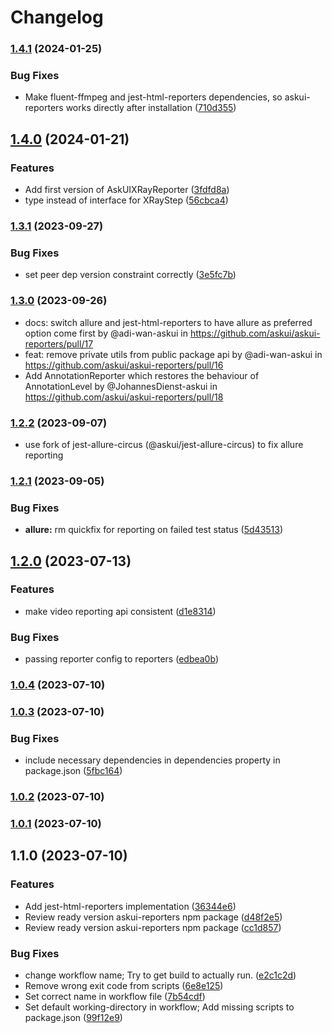 # Changelog

### [1.4.1](https://github.com/askui/askui-reporters/compare/1.4.0...1.4.1) (2024-01-25)


### Bug Fixes

* Make fluent-ffmpeg and jest-html-reporters dependencies, so askui-reporters works directly after installation ([710d355](https://github.com/askui/askui-reporters/commit/710d35595d336da8b21b769d1672941f669501d8))

## [1.4.0](https://github.com/askui/askui-reporters/compare/1.3.1...1.4.0) (2024-01-21)


### Features

* Add first version of AskUIXRayReporter ([3fdfd8a](https://github.com/askui/askui-reporters/commit/3fdfd8a7c85cc8b82f1489092ab2b7c7a95b90ce))
* type instead of interface for XRayStep ([56cbca4](https://github.com/askui/askui-reporters/commit/56cbca491035c8915ba9d3fa110fee3faef7522d))

### [1.3.1](https://github.com/askui/askui-reporters/compare/1.3.0...1.3.1) (2023-09-27)


### Bug Fixes

* set peer dep version constraint correctly ([3e5fc7b](https://github.com/askui/askui-reporters/commit/3e5fc7be91578716578cb8cba442e337240e62f1))

### [1.3.0](https://github.com/askui/askui-reporters/compare/1.2.2...1.3.0) (2023-09-26)


* docs: switch allure and jest-html-reporters to have allure as preferred option come first by @adi-wan-askui in https://github.com/askui/askui-reporters/pull/17
* feat: remove private utils from public package api by @adi-wan-askui in https://github.com/askui/askui-reporters/pull/16
* Add AnnotationReporter which restores the behaviour of AnnotationLevel by @JohannesDienst-askui in https://github.com/askui/askui-reporters/pull/18

### [1.2.2](https://github.com/askui/askui-reporters/compare/1.2.1...1.2.2) (2023-09-07)

* use fork of jest-allure-circus (@askui/jest-allure-circus) to fix allure reporting

### [1.2.1](https://github.com/askui/askui-reporters/compare/1.2.0...1.2.1) (2023-09-05)


### Bug Fixes

* **allure:** rm quickfix for reporting on failed test status ([5d43513](https://github.com/askui/askui-reporters/commit/5d43513444d3c6cfe95b07f36be3becb4e99da38))

## [1.2.0](https://github.com/askui/askui-reporters/compare/1.0.4...1.2.0) (2023-07-13)


### Features

* make video reporting api consistent ([d1e8314](https://github.com/askui/askui-reporters/commit/d1e831431a89cb8c1bfe2c5664a68b2fbfeaf423))


### Bug Fixes

* passing reporter config to reporters ([edbea0b](https://github.com/askui/askui-reporters/commit/edbea0bc4a9c42c9bdadbb0e8806d809117695d1))

### [1.0.4](https://github.com/askui/askui-reporters/compare/1.0.3...1.0.4) (2023-07-10)

### [1.0.3](https://github.com/askui/askui-reporters/compare/1.0.2...1.0.3) (2023-07-10)


### Bug Fixes

* include necessary dependencies in dependencies property in package.json ([5fbc164](https://github.com/askui/askui-reporters/commit/5fbc16446c256aa22a5d20c363544f1e5ee87e12))

### [1.0.2](https://github.com/askui/askui-reporters/compare/1.0.1...1.0.2) (2023-07-10)

### [1.0.1](https://github.com/askui/askui-reporters/compare/1.1.0...1.0.1) (2023-07-10)

## 1.1.0 (2023-07-10)


### Features

* Add jest-html-reporters implementation ([36344e6](https://github.com/askui/askui-reporters/commit/36344e6004aafb79faff0d495dc85cf4da0bbef9))
* Review ready version askui-reporters npm package ([d48f2e5](https://github.com/askui/askui-reporters/commit/d48f2e5cd2d654c1530c134d38fda9313f271e3e))
* Review ready version askui-reporters npm package ([cc1d857](https://github.com/askui/askui-reporters/commit/cc1d8573b366d6d0288068953523e2ca375dee6d))


### Bug Fixes

* change workflow name; Try to get build to actually run. ([e2c1c2d](https://github.com/askui/askui-reporters/commit/e2c1c2d5b99236daefa2c5dcae217e0da619f634))
* Remove wrong exit code from scripts ([6e8e125](https://github.com/askui/askui-reporters/commit/6e8e1255f67985b1598a9f33fbb21e5574b2d813))
* Set correct name in workflow file ([7b54cdf](https://github.com/askui/askui-reporters/commit/7b54cdf145bfc68b6bf95e354105a5befce5bda7))
* Set default working-directory in workflow; Add missing scripts to package.json ([99f12e9](https://github.com/askui/askui-reporters/commit/99f12e94f2461ba09f83b131135377a7adb39a39))